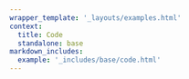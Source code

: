 ```yaml
---
wrapper_template: '_layouts/examples.html'
context:
  title: Code
  standalone: base
markdown_includes:
  example: '_includes/base/code.html'
---
```

